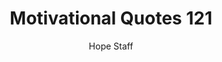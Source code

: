 ---
image: /assets/img/mq/mq_121_peale.png
title: Motivational Quotes 121
categories:
  - Motivational Quotes
author: Hope Staff
notes: Motivational Quotes 121
embed: >-
  EMBED_GOES_HERE
transcript: >-
  SOME LINES OF TEXT START HERE
---